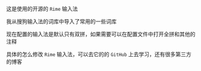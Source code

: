 这是使用的开源的 `Rime` 输入法

我从搜狗输入法的词库中导入了常用的一些词库

现在配置的输入法是默认只有双拼，如果需要可以在配置文件中打开全拼和其他的注释


具体的怎么修改 `Rime` 输入法，可以去它的的 `GitHub` 上去学习，还有很多第三方的博客
